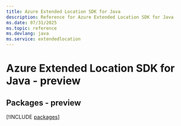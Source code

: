 ```yaml
---
title: Azure Extended Location SDK for Java
description: Reference for Azure Extended Location SDK for Java
ms.date: 07/31/2025
ms.topic: reference
ms.devlang: java
ms.service: extendedlocation
---
```

# Azure Extended Location SDK for Java - preview
## Packages - preview
[!INCLUDE [packages](extended-location-index.md)]